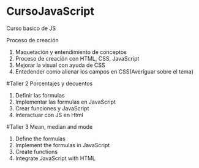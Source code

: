# CursoJavaScript
Curso basico de JS


Proceso de creación

1. Maquetación y entendimiento de conceptos
2. Proceso de creación con HTML, CSS, JavaScript
3. Mejorar la visual con ayuda de CSS
4. Entedender como alienar los campos en CSS(Averiguar sobre el tema)


#Taller 2 Porcentajes y decuentos

1. Definir las formulas
2. Implementar las formulas en JavaScript
3. Crear funciones y JavaScript
4. Interactuar con JS en Html

#Taller 3 Mean, median and mode

1. Define the formulas
2. Implement the formulas in JavaScript
3. Create functions
4. Integrate JavaScript with HTML